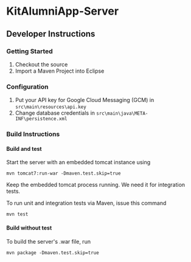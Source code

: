 KitAlumniApp-Server
===================

Developer Instructions
----------------------

### Getting Started
1. Checkout the source
2. Import a Maven Project into Eclipse

### Configuration
1. Put your API key for Google Cloud Messaging (GCM) in `src\main\resources\api.key`
2. Change database credentials in `src\main\java\META-INF\persistence.xml`

### Build Instructions

#### Build and test
Start the server with an embedded tomcat instance using
```
mvn tomcat7:run-war -Dmaven.test.skip=true
```

Keep the embedded tomcat process running. We need it for integration tests.

To run unit and integration tests via Maven, issue this command 
```
mvn test
```

#### Build without test
To build the server's .war file, run
```
mvn package -Dmaven.test.skip=true
```